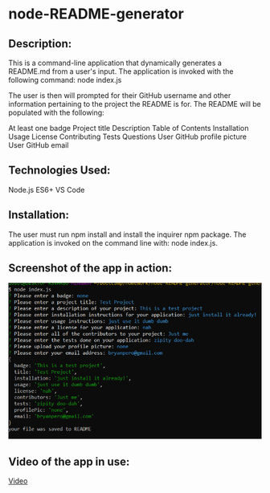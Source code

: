 # node-README-generator

## Description:

This is a command-line application that dynamically generates a README.md from a user's input. The application is invoked with the following command:
node index.js

The user is then will prompted for their GitHub username and other information pertaining to the project the README is for.
The README will be populated with the following:

At least one badge
Project title
Description
Table of Contents
Installation
Usage
License
Contributing
Tests
Questions
User GitHub profile picture
User GitHub email

## Technologies Used:

Node.js
ES6+
VS Code

## Installation:

The user must run npm install and install the inquirer npm package. The application is invoked on the command line with: node index.js.

## Screenshot of the app in action:

![](images/readmeTest.PNG)

## Video of the app in use:

[Video](https://photos.app.goo.gl/mid37BThiRG9mjPV7)
